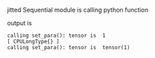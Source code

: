 jitted Sequential module is calling python function

output is
```
calling set_para(): tensor is  1
[ CPULongType{} ]
calling set_para(): tensor is  tensor(1)
```
